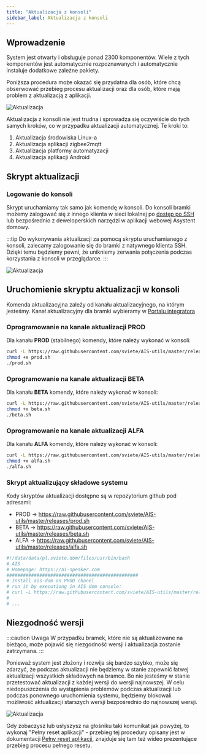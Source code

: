 ```yaml
---
title: "Aktualizacja z konsoli"
sidebar_label: Aktualizacja z konsoli
---
```


## Wprowadzenie

System jest otwarty i obsługuje ponad 2300 komponentów. Wiele z tych komponentów jest automatycznie rozpoznawanych i automatycznie instaluje dodatkowe zależne pakiety.

Poniższa procedura może okazać się przydatna dla osób, które chcą obserwować przebieg procesu aktualizacji oraz dla osób, które mają problem z aktualizacją z aplikacji.

![Aktualizacja](/img/en/bramka/update_from_console.png)

Aktualizacja z konsoli nie jest trudna i sprowadza się oczywiście do tych samych kroków, co w przypadku aktualizacji automatycznej. Te kroki to:

1. Aktualizacja środowiska Linux-a
2. Aktualizacja aplikacji zigbee2mqtt
3. Aktualizacja platformy automatyzacji
4. Aktualizacja aplikacji Android


## Skrypt aktualizacji

### Logowanie do konsoli
Skrypt uruchamiamy tak samo jak komendę w konsoli. Do konsoli bramki możemy zalogować się z innego klienta w sieci lokalnej po [dostęp po SSH](/docs/ais_bramka_remote_ssh) lub bezpośrednio z deweloperskich narzędzi w aplikacji webowej Asystent domowy.

:::tip
Do wykonywania aktualizacji za pomocą skryptu uruchamianego z konsoli, zalecamy zalogowanie się do bramki z natywnego klienta SSH. Dzięki temu będziemy pewni, że unikniemy zerwania połączenia podczas korzystania z konsoli w przeglądarce.
:::

![Aktualizacja](/img/en/bramka/ais_console.png)


## Uruchomienie skryptu aktualizacji w konsoli

Komenda aktualizacyjna zależy od kanału aktualizacyjnego, na którym jesteśmy. Kanał aktualizacyjny dla bramki wybieramy w [Portalu integratora](/docs/ais_dom_cloud_login)

### Oprogramowanie na kanale aktualizacji PROD

Dla kanału **PROD** (stabilnego) komendy, które należy wykonać w konsoli:

```bash
curl -L https://raw.githubusercontent.com/sviete/AIS-utils/master/releases/prod.sh -o prod.sh
chmod +x prod.sh
./prod.sh
```

### Oprogramowanie na kanale aktualizacji BETA

Dla kanału **BETA** komendy, które należy wykonać w konsoli:

```bash
curl -L https://raw.githubusercontent.com/sviete/AIS-utils/master/releases/beta.sh -o beta.sh
chmod +x beta.sh
./beta.sh
```

### Oprogramowanie na kanale aktualizacji ALFA

Dla kanału **ALFA** komendy, które należy wykonać w konsoli:

```bash
curl -L https://raw.githubusercontent.com/sviete/AIS-utils/master/releases/alfa.sh -o alfa.sh
chmod +x alfa.sh
./alfa.sh
```



### Skrypt aktualizujący składowe systemu

Kody skryptów aktualizacji dostępne są w repozytorium github pod adresami:

- PROD -> https://raw.githubusercontent.com/sviete/AIS-utils/master/releases/prod.sh
- BETA -> https://raw.githubusercontent.com/sviete/AIS-utils/master/releases/beta.sh
- ALFA -> https://raw.githubusercontent.com/sviete/AIS-utils/master/releases/alfa.sh

```bash
#!/data/data/pl.sviete.dom/files/usr/bin/bash
# AIS
# Homepage: https://ai-speaker.com
################################################
# Install ais-dom on PROD chanel
# run it by executiong in AIS dom console:
# curl -L https://raw.githubusercontent.com/sviete/AIS-utils/master/releases/prod.sh | bash
#
# ...

```

## Niezgodność wersji

:::caution Uwaga
W przypadku bramek, które nie są aktualizowane na bieżąco, może pojawić się niezgodność wersji i aktualizacja zostanie zatrzymana.
:::


Ponieważ system jest złożony i rozwija się bardzo szybko, może się zdarzyć, że podczas aktualizacji nie będziemy w stanie zapewnić łatwej aktualizacji wszystkich składowych na bramce. Bo nie jesteśmy w stanie przetestować aktualizacji z każdej wersji do wersji najnowszej. W celu niedopuszczenia do wystąpienia problemów podczas aktualizacji lub podczas ponownego uruchomienia systemu, będziemy blokowali możliwość aktualizacji starszych wersji bezpośrednio do najnowszej wersji.


![Aktualizacja](/img/en/bramka/update_from_console_to_old.png)

Gdy zobaczysz lub usłyszysz na głośniku taki komunikat jak powyżej, to wykonaj "Pełny reset aplikacji" - przebieg tej procedury opisany jest w dokumentacji [Pełny reset aplikacji](/docs/ais_bramka_reset_ais_step_by_step), znajduje się tam też wideo prezentujące przebieg procesu pełnego resetu.
